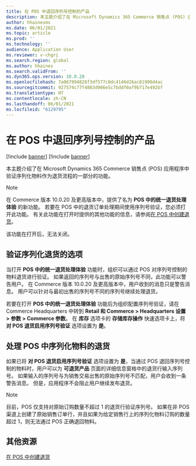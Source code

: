 ```yaml
---
title: 在 POS 中退回序列号控制的产品
description: 本主题介绍了在 Microsoft Dynamics 365 Commerce 销售点 (POS) 应用程序中验证序列化物料作为退货流程的一部分的功能。
author: hhainesms
ms.date: 06/01/2021
ms.topic: article
ms.prod: ''
ms.technology: ''
audience: Application User
ms.reviewer: v-chgri
ms.search.region: global
ms.author: hhaines
ms.search.validFrom: ''
ms.dyn365.ops.version: 10.0.20
ms.openlocfilehash: 7a067994828f3df577c0dc4146d26ac81990d4ac
ms.sourcegitcommit: 927574c77f4883d906e5c7bddf0af9b717e492bf
ms.translationtype: HT
ms.contentlocale: zh-CN
ms.lasthandoff: 06/01/2021
ms.locfileid: "6129795"
---
```

# <a name="return-serial-numbercontrolled-products-in-pos"></a>在 POS 中退回序列号控制的产品

[!include [banner](includes/banner.md)]
[!include [banner](includes/preview-banner.md)]

本主题介绍了在 Microsoft Dynamics 365 Commerce 销售点 (POS) 应用程序中验证序列化物料作为退货流程的一部分的功能。

> [!NOTE]
> 在 Commerce 版本 10.0.20 及更高版本中，提供了名为 **POS 中的统一退货处理体验** 的新功能。 若要在 POS 中的退货订单处理期间使用序列号验证，您必须打开此功能。 有关此功能在打开时提供的其他功能的信息，请参阅[在 POS 中创建退货](POS-returns.md)。
>
> 该功能在打开后，无法关闭。

## <a name="options-for-validating-serialized-returns"></a>验证序列化退货的选项

当打开 **POS 中的统一退货处理体验** 功能时，组织可以通过 POS 对序列号控制的物料退货进行验证。 如果返回的序列号与出售的原始序列号不同，此功能可以警告用户。 在 Commerce 版本 10.0.20 及更高版本中，用户收到的消息只是警告消息。 用户可以针对与最初出售的序列号不同的序列号继续处理退货。

若要在打开 **POS 中的统一退货处理体验** 功能后为组织配置序列号验证，请在 Commerce Headquarters 中转到 **Retail 和 Commerce \> Headquarters 设置 \> 参数 \> Commerce 参数**。 在 **库存** 选项卡的 **存储库存操作** 快速选项卡上，将 **对 POS 退货启用序列号验证** 选项设置为 **是**。

## <a name="process-returns-for-serialized-items-in-pos"></a>处理 POS 中序列化物料的退货

如果已将 **对 POS 退货启用序列号验证** 选项设置为 **是**，当通过 POS 退回序列号控制的物料时，用户可以为 **可退货产品** 页面的详细信息窗格中的退货行输入序列号。 如果输入的序列号与为销售交易出售的原始序列号不匹配，用户会收到一条警告消息。 但是，应用程序不会阻止用户继续发布退货。

> [!NOTE]
> 目前，POS 仅支持对原始订购数量不超过 1 的退货行验证序列号。 如果在非 POS 渠道上创建了原始销售订单行，并且如果为给定销售行上的序列化物料订购的数量超过 1，则无法通过 POS 正确退回物料。

## <a name="additional-resources"></a>其他资源

[在 POS 中创建退货](POS-returns.md)
